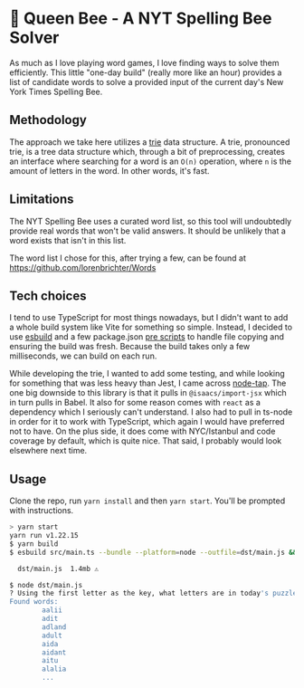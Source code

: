 # 🐝 Queen Bee - A NYT Spelling Bee Solver

As much as I love playing word games, I love finding ways to solve them efficiently. This little "one-day build" (really
more like an hour) provides a list of candidate words to solve a provided input of the current day's New York Times
Spelling Bee.

## Methodology

The approach we take here utilizes a [trie](https://en.wikipedia.org/wiki/Trie) data structure. A trie, pronounced trie,
is a tree data structure which, through a bit of preprocessing, creates an interface where searching for a word is an
`O(n)` operation, where `n` is the amount of letters in the word. In other words, it's fast.

## Limitations

The NYT Spelling Bee uses a curated word list, so this tool will undoubtedly provide real words that won't be valid
answers. It should be unlikely that a word exists that isn't in this list.

The word list I chose for this, after trying a few, can be found at https://github.com/lorenbrichter/Words

## Tech choices

I tend to use TypeScript for most things nowadays, but I didn't want to add a whole build system like Vite for something
so simple. Instead, I decided to use [esbuild](https://esbuild.github.io/) and a few package.json [pre scripts](https://docs.npmjs.com/cli/v9/using-npm/scripts#pre--post-scripts)
to handle file copying and ensuring the build was fresh. Because the build takes only a few milliseconds, we can build
on each run.

While developing the trie, I wanted to add some testing, and while looking for something that was less heavy than Jest,
I came across [node-tap](https://node-tap.org/). The one big downside to this library is that it pulls in
`@isaacs/import-jsx` which in turn pulls in Babel. It also for some reason comes with `react` as a dependency which I
seriously can't understand. I also had to pull in ts-node in order for it to work with TypeScript,
which again I would have preferred not to have. On the plus side, it does come with NYC/Istanbul and code coverage by
default, which is quite nice. That said, I probably would look elsewhere next time.

## Usage

Clone the repo, run `yarn install` and then `yarn start`. You'll be prompted with instructions.

```sh
> yarn start
yarn run v1.22.15
$ yarn build
$ esbuild src/main.ts --bundle --platform=node --outfile=dst/main.js && cp ./src/*.txt ./dst/

  dst/main.js  1.4mb ⚠️

$ node dst/main.js
? Using the first letter as the key, what letters are in today's puzzle? ADULTIN
Found words:
        aalii
        adit
        adland
        adult
        aida
        aidant
        aitu
        alalia
        ...
```

